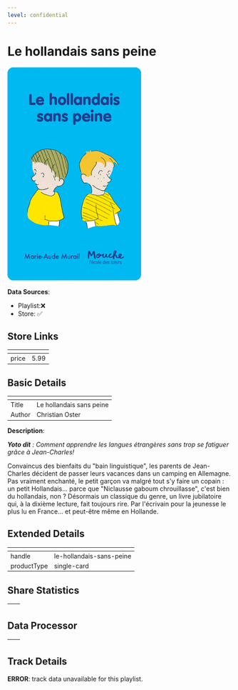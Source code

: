 ```yaml
---
level: confidential
---
```

# Le hollandais sans peine

![card_[68XPB].png](../../img/cards/card_[68XPB].png)

**Data Sources**: 

- Playlist:❌
- Store: ✅


## Store Links

| <!-- --> | <!-- --> |
| - | - |
| price | 5.99 |


## Basic Details

| <!-- --> | <!-- --> |
| - | - |
| Title | Le hollandais sans peine |
| Author | Christian Oster |

**Description**:

_**Yoto dit** : Comment apprendre les langues étrangères sans trop se fatiguer grâce à Jean-Charles!_

﻿Convaincus des bienfaits du "bain linguistique", les parents de Jean-Charles décident de passer leurs vacances dans un camping en Allemagne. Pas vraiment enchanté, le petit garçon va malgré tout s'y faire un copain : un petit Hollandais... parce que "Niclausse gaboum chrouillasse", c'est bien du hollandais, non ? Désormais un classique du genre, un livre jubilatoire qui, à la dixième lecture, fait toujours rire. Par l'écrivain pour la jeunesse le plus lu en France... et peut-être même en Hollande.


## Extended Details

| <!-- --> | <!-- --> |
| - | - |
| handle | le-hollandais-sans-peine |
| productType | single-card |


## Share Statistics

| <!-- --> | <!-- --> |
| - | - |


## Data Processor

| <!-- --> | <!-- --> |
| - | - |


## Track Details

**ERROR**: track data unavailable for this playlist.

